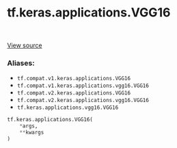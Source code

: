 <div itemscope itemtype="http://developers.google.com/ReferenceObject">
<meta itemprop="name" content="tf.keras.applications.VGG16" />
<meta itemprop="path" content="Stable" />
</div>

# tf.keras.applications.VGG16

<!-- Insert buttons -->

<table class="tfo-notebook-buttons tfo-api" align="left">
</table>

<a target="_blank" href="/code/stable/tensorflow/python/keras/applications/__init__.py">View source</a>



<!-- Start diff -->


### Aliases:

* `tf.compat.v1.keras.applications.VGG16`
* `tf.compat.v1.keras.applications.vgg16.VGG16`
* `tf.compat.v2.keras.applications.VGG16`
* `tf.compat.v2.keras.applications.vgg16.VGG16`
* `tf.keras.applications.vgg16.VGG16`


``` python
tf.keras.applications.VGG16(
    *args,
    **kwargs
)
```



<!-- Placeholder for "Used in" -->
